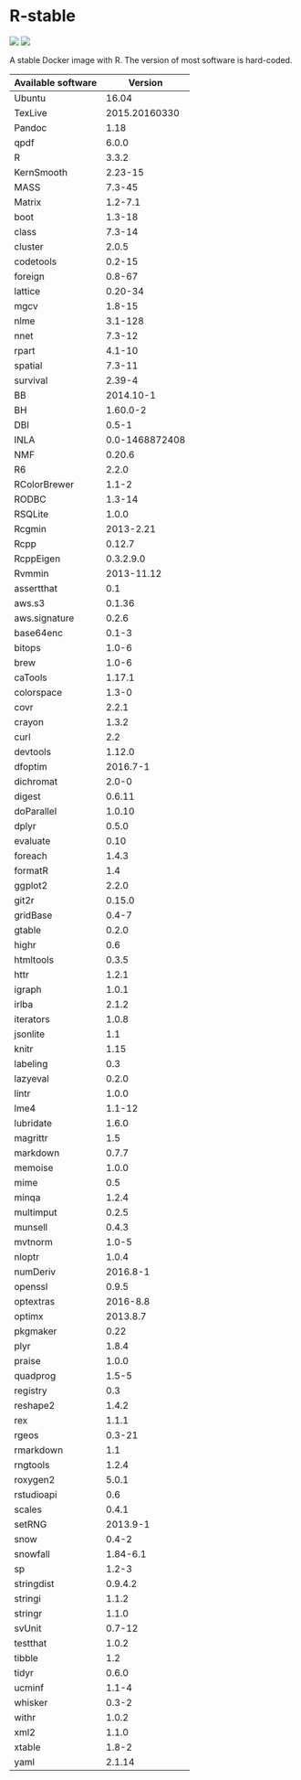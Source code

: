 # R-stable

[![](https://images.microbadger.com/badges/version/inbobmk/rstable.svg)](http://microbadger.com/images/inbobmk/rstable "Get your own version badge on microbadger.com") [![](https://images.microbadger.com/badges/image/inbobmk/rstable.svg)](http://microbadger.com/images/inbobmk/rstable "Get your own image badge on microbadger.com")

A stable Docker image with R. The version of most software is hard-coded.

| Available software | Version        |
| ------------------ | -------------- |
|             Ubuntu |          16.04 |
|            TexLive |  2015.20160330 |
|             Pandoc |           1.18 |
|               qpdf |          6.0.0 |
|                  R |          3.3.2 | 
|         KernSmooth |        2.23-15 | 
|               MASS |         7.3-45 | 
|             Matrix |        1.2-7.1 | 
|               boot |         1.3-18 | 
|              class |         7.3-14 | 
|            cluster |          2.0.5 | 
|          codetools |         0.2-15 | 
|            foreign |         0.8-67 | 
|            lattice |        0.20-34 | 
|               mgcv |         1.8-15 | 
|               nlme |        3.1-128 | 
|               nnet |         7.3-12 | 
|              rpart |         4.1-10 | 
|            spatial |         7.3-11 | 
|           survival |         2.39-4 | 
|                 BB |      2014.10-1 | 
|                 BH |       1.60.0-2 | 
|                DBI |          0.5-1 | 
|               INLA | 0.0-1468872408 | 
|                NMF |         0.20.6 | 
|                 R6 |          2.2.0 | 
|       RColorBrewer |          1.1-2 | 
|              RODBC |         1.3-14 | 
|            RSQLite |          1.0.0 | 
|             Rcgmin |      2013-2.21 | 
|               Rcpp |         0.12.7 | 
|          RcppEigen |      0.3.2.9.0 | 
|             Rvmmin |     2013-11.12 | 
|         assertthat |            0.1 | 
|             aws.s3 |         0.1.36 | 
|      aws.signature |          0.2.6 | 
|          base64enc |          0.1-3 | 
|             bitops |          1.0-6 | 
|               brew |          1.0-6 | 
|            caTools |         1.17.1 | 
|         colorspace |          1.3-0 | 
|               covr |          2.2.1 | 
|             crayon |          1.3.2 | 
|               curl |            2.2 | 
|           devtools |         1.12.0 | 
|            dfoptim |       2016.7-1 | 
|          dichromat |          2.0-0 | 
|             digest |         0.6.11 | 
|         doParallel |         1.0.10 | 
|              dplyr |          0.5.0 | 
|           evaluate |           0.10 | 
|            foreach |          1.4.3 | 
|            formatR |            1.4 | 
|            ggplot2 |          2.2.0 | 
|              git2r |         0.15.0 | 
|           gridBase |          0.4-7 | 
|             gtable |          0.2.0 | 
|              highr |            0.6 | 
|          htmltools |          0.3.5 | 
|               httr |          1.2.1 | 
|             igraph |          1.0.1 | 
|              irlba |          2.1.2 | 
|          iterators |          1.0.8 | 
|           jsonlite |            1.1 | 
|              knitr |           1.15 | 
|           labeling |            0.3 | 
|           lazyeval |          0.2.0 | 
|              lintr |          1.0.0 | 
|               lme4 |         1.1-12 | 
|          lubridate |          1.6.0 | 
|           magrittr |            1.5 | 
|           markdown |          0.7.7 | 
|            memoise |          1.0.0 | 
|               mime |            0.5 | 
|              minqa |          1.2.4 | 
|          multimput |          0.2.5 | 
|            munsell |          0.4.3 | 
|            mvtnorm |          1.0-5 | 
|             nloptr |          1.0.4 | 
|           numDeriv |       2016.8-1 | 
|            openssl |          0.9.5 | 
|          optextras |       2016-8.8 | 
|             optimx |       2013.8.7 | 
|           pkgmaker |           0.22 | 
|               plyr |          1.8.4 | 
|             praise |          1.0.0 | 
|           quadprog |          1.5-5 | 
|           registry |            0.3 | 
|           reshape2 |          1.4.2 | 
|                rex |          1.1.1 | 
|              rgeos |         0.3-21 | 
|          rmarkdown |            1.1 | 
|           rngtools |          1.2.4 | 
|           roxygen2 |          5.0.1 | 
|         rstudioapi |            0.6 | 
|             scales |          0.4.1 | 
|             setRNG |       2013.9-1 | 
|               snow |          0.4-2 | 
|           snowfall |       1.84-6.1 | 
|                 sp |          1.2-3 | 
|         stringdist |        0.9.4.2 | 
|            stringi |          1.1.2 | 
|            stringr |          1.1.0 | 
|             svUnit |         0.7-12 | 
|           testthat |          1.0.2 | 
|             tibble |            1.2 | 
|              tidyr |          0.6.0 | 
|             ucminf |          1.1-4 | 
|            whisker |          0.3-2 | 
|              withr |          1.0.2 | 
|               xml2 |          1.1.0 | 
|             xtable |          1.8-2 | 
|               yaml |         2.1.14 | 
